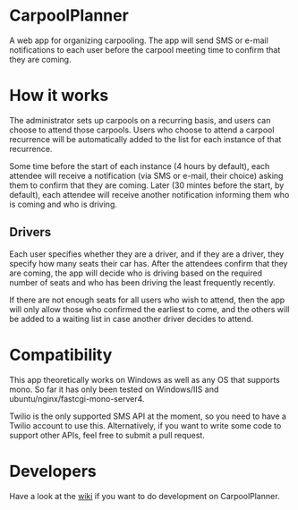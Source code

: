 CarpoolPlanner
==============

A web app for organizing carpooling. The app will send SMS or e-mail
notifications to each user before the carpool meeting time to confirm that
they are coming.

# How it works

The administrator sets up carpools on a recurring basis, and users can choose
to attend those carpools. Users who choose to attend a carpool recurrence will
be automatically added to the list for each instance of that recurrence.

Some time before the start of each instance (4 hours by default), each
attendee will receive a notification (via SMS or e-mail, their choice) asking
them to confirm that they are coming. Later (30 mintes before the start, by
default), each attendee will receive another notification informing them who
is coming and who is driving.

## Drivers

Each user specifies whether they are a driver, and if they are a driver, they
specify how many seats their car has. After the attendees confirm that they
are coming, the app will decide who is driving based on the required number of
seats and who has been driving the least frequently recently.

If there are not enough seats for all users who wish to attend, then the app
will only allow those who confirmed the earliest to come, and the others will
be added to a waiting list in case another driver decides to attend.

# Compatibility

This app theoretically works on Windows as well as any OS that supports mono.
So far it has only been tested on Windows/IIS and
ubuntu/nginx/fastcgi-mono-server4.

Twilio is the only supported SMS API at the moment, so you need to have a
Twilio account to use this. Alternatively, if you want to write some code to
support other APIs, feel free to submit a pull request.

# Developers

Have a look at the [wiki](https://github.com/aj-r/CarpoolPlanner/wiki) if you want
to do development on CarpoolPlanner.
